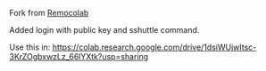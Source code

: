 Fork from [Remocolab](https://github.com/demotomohiro/remocolab)

Added login with public key and sshuttle command.

Use this in: https://colab.research.google.com/drive/1dsiWUjwItsc-3KrZOgbxwzLz_66lYXtk?usp=sharing

